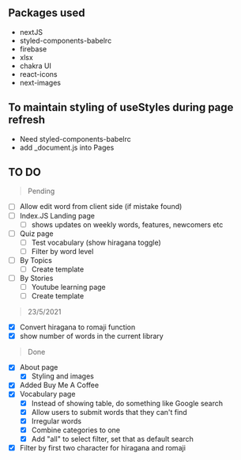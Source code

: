## Packages used

- nextJS
- styled-components-babelrc
- firebase
- xlsx
- chakra UI
- react-icons
- next-images

## To maintain styling of useStyles during page refresh

- Need styled-components-babelrc
- add \_document.js into Pages

## TO DO

> Pending

- [ ] Allow edit word from client side (if mistake found)
- [ ] Index.JS Landing page
  - [ ] shows updates on weekly words, features, newcomers etc
- [ ] Quiz page
  - [ ] Test vocabulary (show hiragana toggle)
  - [ ] Filter by word level
- [ ] By Topics
  - [ ] Create template
- [ ] By Stories
  - [ ] Youtube learning page
  - [ ] Create template

> 23/5/2021

- [x] Convert hiragana to romaji function
- [x] show number of words in the current library

> Done

- [x] About page
  - [x] Styling and images
- [x] Added Buy Me A Coffee
- [x] Vocabulary page
  - [x] Instead of showing table, do something like Google search
  - [x] Allow users to submit words that they can't find
  - [x] Irregular words
  - [x] Combine categories to one
  - [x] Add "all" to select filter, set that as default search
- [x] Filter by first two character for hiragana and romaji
